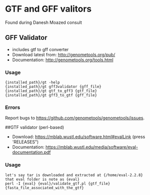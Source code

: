# GTF and GFF valitors
Found during Danesh Moazed consult

## GFF Validator
- includes gtf to gff converter
- Download latest from: http://genometools.org/pub/
- Documentation: http://genometools.org/tools.html
### Usage
```{bash, eval=FALSE}
{installed_path}/gt -help
{installed_path}/gt gff3validator {gff_file}
{installed_path}/gt gtf_to_gff3 {gtf_file}
{installed_path}/gt gff3_to_gtf {gff_file}
```
### Errors
Report bugs to https://github.com/genometools/genometools/issues.

##GTF validator (perl-based)
- Download: https://mblab.wustl.edu/software.html#evalLink (press 'RELEASES")
- Documentation: https://mblab.wustl.edu/media/software/eval-documentation.pdf

### Usage
```{bash, eval=FALSE}
let's say tar is downloaded and extracted at {/home/eval-2.2.8}
that eval folder is note as {eval}
perl -I {eval} {eval}/validate_gtf.pl {gtf_file} {fasta_file_associated_with_the_gtf}
```
